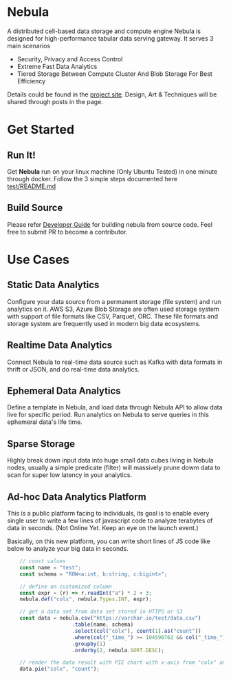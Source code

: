 # Nebula
A distributed cell-based data storage and compute engine
Nebula is designed for high-performance tabular data serving gateway. It serves 3 main scenarios
- Security, Privacy and Access Control
- Extreme Fast Data Analytics
- Tiered Storage Between Compute Cluster And Blob Storage For Best Efficiency

Details could be found in the [project site](https://shawncao.github.io/nebula/). 
Design, Art & Techniques will be shared through posts in the page.

# Get Started
## Run It!
Get **Nebula** run on your linux machine (Only Ubuntu Tested) in one minute through docker.
Follow the 3 simple steps documented here [test/README.md](./test/README.md)

## Build Source
Please refer [Developer Guide](./dev.md) for building nebula from source code.
Feel free to submit PR to become a contributor.

# Use Cases
## Static Data Analytics
Configure your data source from a permanent storage (file system) and run analytics on it. 
AWS S3, Azure Blob Storage are often used storage system with support of file formats like CSV, Parquet, ORC. 
These file formats and storage system are frequently used in modern big data ecosystems.

## Realtime Data Analytics
Connect Nebula to real-time data source such as Kafka with data formats in thrift or JSON, and do real-time data analytics.

## Ephemeral Data Analytics
Define a template in Nebula, and load data through Nebula API to allow data live for specific period. 
Run analytics on Nebula to serve queries in this ephemeral data's life time.

## Sparse Storage
Highly break down input data into huge small data cubes living in Nebula nodes, usually a simple predicate (filter) will massively 
prune dowm data to scan for super low latency in your analytics.

## Ad-hoc Data Analytics Platform
This is a public platform facing to individuals, its goal is to enable every single user to write a few lines of javascript code to analyze terabytes of data in seconds. (Not Online Yet. Keep an eye on the launch event.)

Basically, on this new platform, you can write short lines of JS code like below to analyze your big data in seconds.
```javascript
    // const values
    const name = "test";
    const schema = "ROW<a:int, b:string, c:bigint>";

    // define an customized column
    const expr = (r) => r.readInt("a") * 2 + 3;
    nebula.def("colx", nebula.Types.INT, expr);

    // get a data set from data set stored in HTTPS or S3
    const data = nebula.csv("https://varchar.io/test/data.csv")
                     .table(name, schema)
                     .select(col("colx"), count(1).as("count"))
                     .where(col("_time_") >= 104598762 && col("_time_") <= 108598762)
                     .groupby(1)
                     .orderby(2, nebula.SORT.DESC);

    // render the data result with PIE chart with x-axis from "colx" and y-axis from "count"
    data.pie("colx", "count");
```